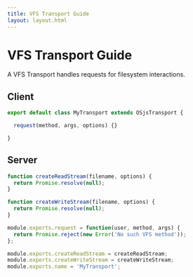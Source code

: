 ```yaml
---
title: VFS Transport Guide
layout: layout.html
---
```


# VFS Transport Guide

A VFS Transport handles requests for filesystem interactions.

## Client

```javascript
export default class MyTransport extends OSjsTransport {

  request(method, args, options) {}

}
```

## Server

```javascript
function createReadStream(filename, options) {
  return Promise.resolve(null);
}

function createWriteStream(filename, options) {
  return Promise.resolve(null);
}

module.exports.request = function(user, method, args) {
  return Promise.reject(new Error('No such VFS method'));
};

module.exports.createReadStream = createReadStream;
module.exports.createWriteStream = createWriteStream;
module.exports.name = 'MyTransport';
```
